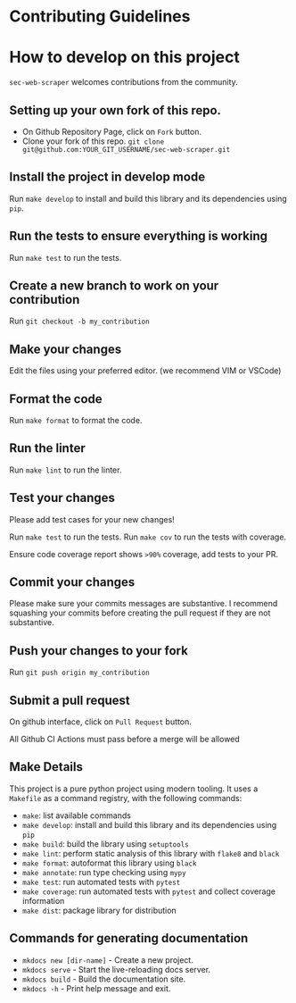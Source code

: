 # Contributing Guidelines


# How to develop on this project

`sec-web-scraper` welcomes contributions from the community.

## Setting up your own fork of this repo.

- On Github Repository Page, click on `Fork` button.
- Clone your fork of this repo. `git clone git@github.com:YOUR_GIT_USERNAME/sec-web-scraper.git`

## Install the project in develop mode

Run `make develop` to install and build this library and its dependencies using `pip`.

## Run the tests to ensure everything is working

Run `make test` to run the tests.

## Create a new branch to work on your contribution

Run `git checkout -b my_contribution`

## Make your changes

Edit the files using your preferred editor. (we recommend VIM or VSCode)

## Format the code

Run `make format` to format the code.

## Run the linter

Run `make lint` to run the linter.

## Test your changes

Please add test cases for your new changes!

Run `make test` to run the tests.
Run `make cov` to run the tests with coverage.

Ensure code coverage report shows `>90%` coverage, add tests to your PR.

## Commit your changes

Please make sure your commits messages are substantive.
I recommend squashing your commits before creating the pull request if they are not substantive.

## Push your changes to your fork

Run `git push origin my_contribution`

## Submit a pull request

On github interface, click on `Pull Request` button.

All Github CI Actions must pass before a merge will be allowed


## Make Details

This project is a pure python project using modern tooling. It uses a `Makefile` as a command registry, with the following commands:
- `make`: list available commands
- `make develop`: install and build this library and its dependencies using `pip`
- `make build`: build the library using `setuptools`
- `make lint`: perform static analysis of this library with `flake8` and `black`
- `make format`: autoformat this library using `black`
- `make annotate`: run type checking using `mypy`
- `make test`: run automated tests with `pytest`
- `make coverage`: run automated tests with `pytest` and collect coverage information
- `make dist`: package library for distribution


## Commands for generating documentation

* `mkdocs new [dir-name]` - Create a new project.
* `mkdocs serve` - Start the live-reloading docs server.
* `mkdocs build` - Build the documentation site.
* `mkdocs -h` - Print help message and exit.

